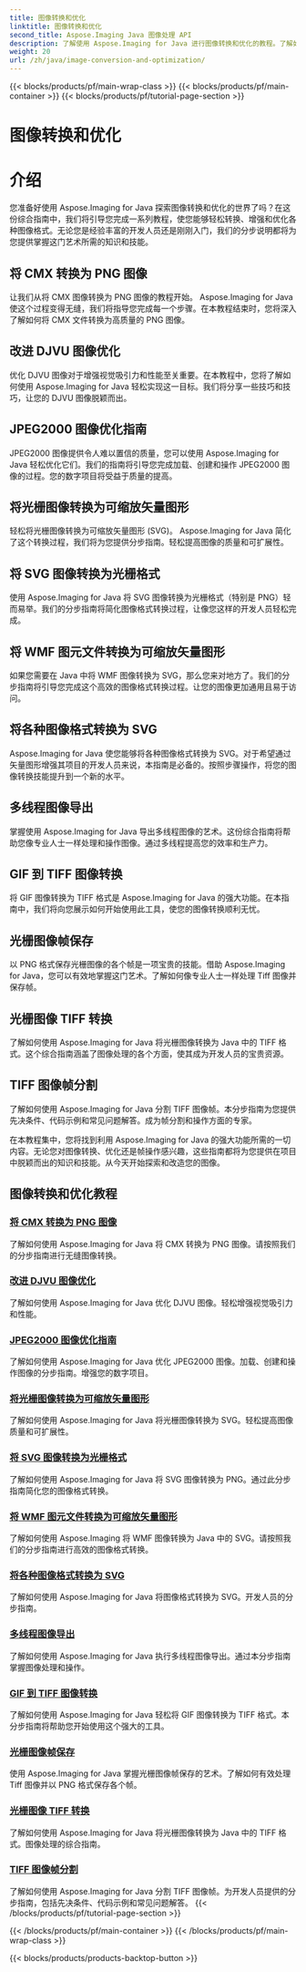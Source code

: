 ```yaml
---
title: 图像转换和优化
linktitle: 图像转换和优化
second_title: Aspose.Imaging Java 图像处理 API
description: 了解使用 Aspose.Imaging for Java 进行图像转换和优化的教程。了解如何轻松转换、增强和优化各种图像格式。
weight: 20
url: /zh/java/image-conversion-and-optimization/
---
```


{{< blocks/products/pf/main-wrap-class >}}
{{< blocks/products/pf/main-container >}}
{{< blocks/products/pf/tutorial-page-section >}}

# 图像转换和优化


# 介绍

您准备好使用 Aspose.Imaging for Java 探索图像转换和优化的世界了吗？在这份综合指南中，我们将引导您完成一系列教程，使您能够轻松转换、增强和优化各种图像格式。无论您是经验丰富的开发人员还是刚刚入门，我们的分步说明都将为您提供掌握这门艺术所需的知识和技能。

## 将 CMX 转换为 PNG 图像

让我们从将 CMX 图像转换为 PNG 图像的教程开始。 Aspose.Imaging for Java 使这个过程变得无缝，我们将指导您完成每一个步骤。在本教程结束时，您将深入了解如何将 CMX 文件转换为高质量的 PNG 图像。

## 改进 DJVU 图像优化

优化 DJVU 图像对于增强视觉吸引力和性能至关重要。在本教程中，您将了解如何使用 Aspose.Imaging for Java 轻松实现这一目标。我们将分享一些技巧和技巧，让您的 DJVU 图像脱颖而出。

## JPEG2000 图像优化指南

JPEG2000 图像提供令人难以置信的质量，您可以使用 Aspose.Imaging for Java 轻松优化它们。我们的指南将引导您完成加载、创建和操作 JPEG2000 图像的过程。您的数字项目将受益于质量的提高。

## 将光栅图像转换为可缩放矢量图形

轻松将光栅图像转换为可缩放矢量图形 (SVG)。 Aspose.Imaging for Java 简化了这个转换过程，我们将为您提供分步指南。轻松提高图像的质量和可扩展性。

## 将 SVG 图像转换为光栅格式

使用 Aspose.Imaging for Java 将 SVG 图像转换为光栅格式（特别是 PNG）轻而易举。我们的分步指南将简化图像格式转换过程，让像您这样的开发人员轻松完成。

## 将 WMF 图元文件转换为可缩放矢量图形

如果您需要在 Java 中将 WMF 图像转换为 SVG，那么您来对地方了。我们的分步指南将引导您完成这个高效的图像格式转换过程。让您的图像更加通用且易于访问。

## 将各种图像格式转换为 SVG

Aspose.Imaging for Java 使您能够将各种图像格式转换为 SVG。对于希望通过矢量图形增强其项目的开发人员来说，本指南是必备的。按照步骤操作，将您的图像转换技能提升到一个新的水平。

## 多线程图像导出

掌握使用 Aspose.Imaging for Java 导出多线程图像的艺术。这份综合指南将帮助您像专业人士一样处理和操作图像。通过多线程提高您的效率和生产力。

## GIF 到 TIFF 图像转换

将 GIF 图像转换为 TIFF 格式是 Aspose.Imaging for Java 的强大功能。在本指南中，我们将向您展示如何开始使用此工具，使您的图像转换顺利无忧。

## 光栅图像帧保存

以 PNG 格式保存光栅图像的各个帧是一项宝贵的技能。借助 Aspose.Imaging for Java，您可以有效地掌握这门艺术。了解如何像专业人士一样处理 Tiff 图像并保存帧。

## 光栅图像 TIFF 转换

了解如何使用 Aspose.Imaging for Java 将光栅图像转换为 Java 中的 TIFF 格式。这个综合指南涵盖了图像处理的各个方面，使其成为开发人员的宝贵资源。

## TIFF 图像帧分割

了解如何使用 Aspose.Imaging for Java 分割 TIFF 图像帧。本分步指南为您提供先决条件、代码示例和常见问题解答。成为帧分割和操作方面的专家。

在本教程集中，您将找到利用 Aspose.Imaging for Java 的强大功能所需的一切内容。无论您对图像转换、优化还是帧操作感兴趣，这些指南都将为您提供在项目中脱颖而出的知识和技能。从今天开始探索和改造您的图像。
## 图像转换和优化教程
### [将 CMX 转换为 PNG 图像](./convert-cmx-to-png-image/)
了解如何使用 Aspose.Imaging for Java 将 CMX 转换为 PNG 图像。请按照我们的分步指南进行无缝图像转换。
### [改进 DJVU 图像优化](./improve-djvu-image-optimization/)
了解如何使用 Aspose.Imaging for Java 优化 DJVU 图像。轻松增强视觉吸引力和性能。
### [JPEG2000 图像优化指南](./jpeg2000-image-optimization-guide/)
了解如何使用 Aspose.Imaging for Java 优化 JPEG2000 图像。加载、创建和操作图像的分步指南。增强您的数字项目。
### [将光栅图像转换为可缩放矢量图形](./convert-raster-images-to-scalable-vector-graphics/)
了解如何使用 Aspose.Imaging for Java 将光栅图像转换为 SVG。轻松提高图像质量和可扩展性。
### [将 SVG 图像转换为光栅格式](./convert-svg-images-to-raster-format/)
了解如何使用 Aspose.Imaging for Java 将 SVG 图像转换为 PNG。通过此分步指南简化您的图像格式转换。
### [将 WMF 图元文件转换为可缩放矢量图形](./convert-wmf-metafiles-to-scalable-vector-graphics/)
了解如何使用 Aspose.Imaging 将 WMF 图像转换为 Java 中的 SVG。请按照我们的分步指南进行高效的图像格式转换。
### [将各种图像格式转换为 SVG](./convert-various-image-formats-to-svg/)
了解如何使用 Aspose.Imaging for Java 将图像格式转换为 SVG。开发人员的分步指南。
### [多线程图像导出](./multi-threaded-image-export/)
了解如何使用 Aspose.Imaging for Java 执行多线程图像导出。通过本分步指南掌握图像处理和操作。
### [GIF 到 TIFF 图像转换](./gif-to-tiff-image-conversion/)
了解如何使用 Aspose.Imaging for Java 轻松将 GIF 图像转换为 TIFF 格式。本分步指南将帮助您开始使用这个强大的工具。
### [光栅图像帧保存](./raster-image-frame-saving/)
使用 Aspose.Imaging for Java 掌握光栅图像帧保存的艺术。了解如何有效处理 Tiff 图像并以 PNG 格式保存各个帧。
### [光栅图像 TIFF 转换](./raster-image-tiff-conversion/)
了解如何使用 Aspose.Imaging for Java 将光栅图像转换为 Java 中的 TIFF 格式。图像处理的综合指南。
### [TIFF 图像帧分割](./tiff-image-frame-splitting/)
了解如何使用 Aspose.Imaging for Java 分割 TIFF 图像帧。为开发人员提供的分步指南，包括先决条件、代码示例和常见问题解答。
{{< /blocks/products/pf/tutorial-page-section >}}

{{< /blocks/products/pf/main-container >}}
{{< /blocks/products/pf/main-wrap-class >}}

{{< blocks/products/products-backtop-button >}}

